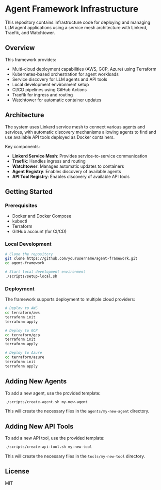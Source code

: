 # Agent Framework Infrastructure

This repository contains infrastructure code for deploying and managing LLM agent applications using a service mesh architecture with Linkerd, Traefik, and Watchtower.

## Overview

This framework provides:

- Multi-cloud deployment capabilities (AWS, GCP, Azure) using Terraform
- Kubernetes-based orchestration for agent workloads
- Service discovery for LLM agents and API tools
- Local development environment setup
- CI/CD pipelines using GitHub Actions
- Traefik for ingress and routing
- Watchtower for automatic container updates

## Architecture

The system uses Linkerd service mesh to connect various agents and services, with automatic discovery mechanisms allowing agents to find and use available API tools deployed as Docker containers.

Key components:
- **Linkerd Service Mesh**: Provides service-to-service communication
- **Traefik**: Handles ingress and routing
- **Watchtower**: Manages automatic updates to containers
- **Agent Registry**: Enables discovery of available agents
- **API Tool Registry**: Enables discovery of available API tools

## Getting Started

### Prerequisites

- Docker and Docker Compose
- kubectl
- Terraform
- GitHub account (for CI/CD)

### Local Development

```bash
# Clone the repository
git clone https://github.com/yourusername/agent-framework.git
cd agent-framework

# Start local development environment
./scripts/setup-local.sh
```

### Deployment

The framework supports deployment to multiple cloud providers:

```bash
# Deploy to AWS
cd terraform/aws
terraform init
terraform apply

# Deploy to GCP
cd terraform/gcp
terraform init
terraform apply

# Deploy to Azure
cd terraform/azure
terraform init
terraform apply
```

## Adding New Agents

To add a new agent, use the provided template:

```bash
./scripts/create-agent.sh my-new-agent
```

This will create the necessary files in the `agents/my-new-agent` directory.

## Adding New API Tools

To add a new API tool, use the provided template:

```bash
./scripts/create-api-tool.sh my-new-tool
```

This will create the necessary files in the `tools/my-new-tool` directory.

## License

MIT
